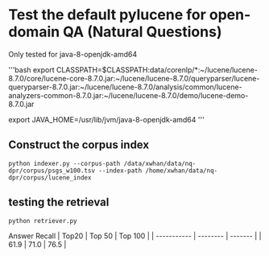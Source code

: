 # Test the default pylucene for open-domain QA (Natural Questions)

Only tested for java-8-openjdk-amd64 

'''bash
export CLASSPATH=$CLASSPATH:data/corenlp/*:~/lucene/lucene-8.7.0/core/lucene-core-8.7.0.jar:~/lucene/lucene-8.7.0/queryparser/lucene-queryparser-8.7.0.jar:~/lucene/lucene-8.7.0/analysis/common/lucene-analyzers-common-8.7.0.jar:~/lucene/lucene-8.7.0/demo/lucene-demo-8.7.0.jar

export JAVA_HOME=/usr/lib/jvm/java-8-openjdk-amd64
'''


## Construct the corpus index

```
python indexer.py --corpus-path /data/xwhan/data/nq-dpr/corpus/psgs_w100.tsv --index-path /home/xwhan/data/nq-dpr/corpus/lucene_index 
```

## testing the retrieval

```
python retriever.py 
```

Answer Recall
| Top20 | Top 50 | Top 100 |
| ----------- | -------- | ------- |
| 61.9 | 71.0 | 76.5 |

